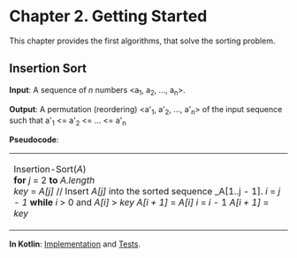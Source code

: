 Chapter 2. Getting Started
==========================

This chapter provides the first algorithms, that solve the sorting problem.

## Insertion Sort

**Input**: A sequence of _n_ numbers \<a<sub>1</sub>, a<sub>2</sub>, ..., a<sub>n</sub>\>.

**Output**: A permutation (reordering) \<a'<sub>1</sub>, a'<sub>2</sub>, ..., a'<sub>n</sub>\> of the input sequence such that
a'<sub>1</sub> <= a'<sub>2</sub> <= ... <= a'<sub>n</sub>

**Pseudocode**:
<table><tr><td>

Insertion-Sort(_A_)  
    **for** _j_ = 2 **to** _A.length_  
        _key_ = _A\[j]_
        // Insert _A\[j]_ into the sorted sequence _A\[1..j - 1].
        _i_ = _j - 1_
        **while** _i_ > 0 and _A\[i]_ > _key_
            _A\[i + 1]_ = _A\[i]_
            _i_ = _i_ - 1
        _A\[i + 1]_ = _key_

</td></tr></table>

**In Kotlin**: [Implementation](../src/main/kotlin/chapter02/InsertionSort.kt) and [Tests](../src/test/kotlin/chapter02/InsertionSortTest.kt).
